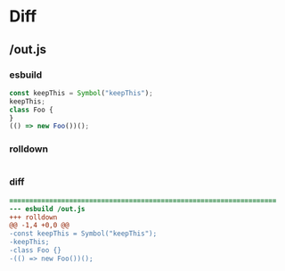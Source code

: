 # Diff
## /out.js
### esbuild
```js
const keepThis = Symbol("keepThis");
keepThis;
class Foo {
}
(() => new Foo())();
```
### rolldown
```js

```
### diff
```diff
===================================================================
--- esbuild	/out.js
+++ rolldown	
@@ -1,4 +0,0 @@
-const keepThis = Symbol("keepThis");
-keepThis;
-class Foo {}
-(() => new Foo())();

```